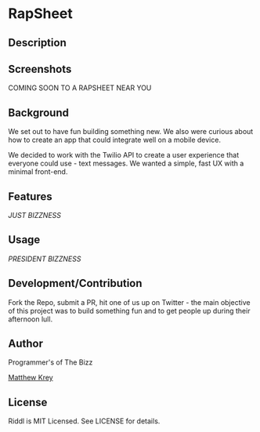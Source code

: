 # RapSheet 

## Description



## Screenshots

COMING SOON TO A RAPSHEET NEAR YOU 

## Background

We set out to have fun building something new. We also were curious about how to create an app that could integrate well on a mobile device.

We decided to work with the Twilio API to create a user experience that everyone could use - text messages. We wanted a simple, fast UX with a minimal front-end.

## Features

*JUST BIZZNESS*

## Usage

*PRESIDENT BIZZNESS*

## Development/Contribution

Fork the Repo, submit a PR, hit one of us up on Twitter - the main objective of this project was to build something fun and to get people up during their afternoon lull. 


## Author

Programmer's of The Bizz <br>

[Matthew Krey](http://web0715.students.flatironschool.com/students/matt_krey.html)<br>

## License

Riddl is MIT Licensed. See LICENSE for details.
